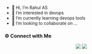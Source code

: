 - 👋 Hi, I’m Rahul AS
- 👀 I’m interested in devops
- 🌱 I’m currently learning devops tools
- 💞️ I’m looking to collaborate on ...
### ⚙️ Connect with Me
<p align="center">
<a href="mailto:rahulsreenivas7@gmail.com"><img src="https://img.shields.io/badge/Gmail-D14836?style=for-the-badge&logo=gmail&logoColor=white"/></a>
<a href="https://www.linkedin.com/in/rahul-as/"><img src="https://img.shields.io/badge/LinkedIn-0077B5?style=for-the-badge&logo=linkedin&logoColor=white"/></a>   

<!---
rahulas7/rahulas7 is a ✨ special ✨ repository because its `README.md` (this file) appears on your GitHub profile.
You can click the Preview link to take a look at your changes.
--->
